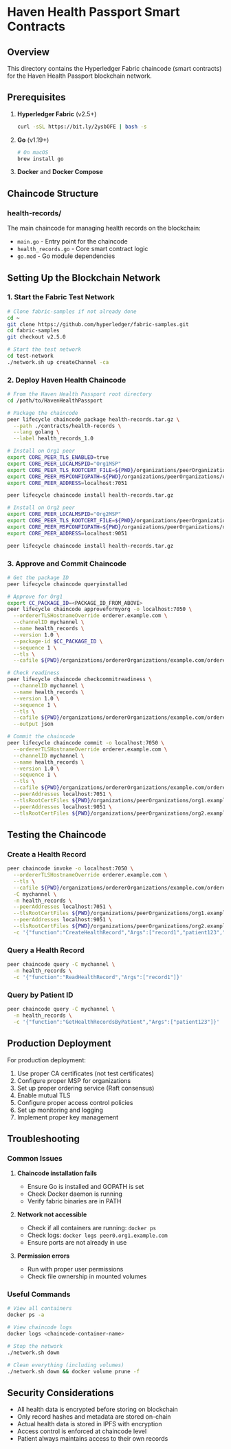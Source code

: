 # Haven Health Passport Smart Contracts

## Overview

This directory contains the Hyperledger Fabric chaincode (smart contracts) for the Haven Health Passport blockchain network.

## Prerequisites

1. **Hyperledger Fabric** (v2.5+)
   ```bash
   curl -sSL https://bit.ly/2ysbOFE | bash -s
   ```

2. **Go** (v1.19+)
   ```bash
   # On macOS
   brew install go
   ```

3. **Docker** and **Docker Compose**

## Chaincode Structure

### health-records/
The main chaincode for managing health records on the blockchain:
- `main.go` - Entry point for the chaincode
- `health_records.go` - Core smart contract logic
- `go.mod` - Go module dependencies

## Setting Up the Blockchain Network

### 1. Start the Fabric Test Network

```bash
# Clone fabric-samples if not already done
cd ~
git clone https://github.com/hyperledger/fabric-samples.git
cd fabric-samples
git checkout v2.5.0

# Start the test network
cd test-network
./network.sh up createChannel -ca
```

### 2. Deploy Haven Health Chaincode

```bash
# From the Haven Health Passport root directory
cd /path/to/HavenHealthPassport

# Package the chaincode
peer lifecycle chaincode package health-records.tar.gz \
  --path ./contracts/health-records \
  --lang golang \
  --label health_records_1.0

# Install on Org1 peer
export CORE_PEER_TLS_ENABLED=true
export CORE_PEER_LOCALMSPID="Org1MSP"
export CORE_PEER_TLS_ROOTCERT_FILE=${PWD}/organizations/peerOrganizations/org1.example.com/peers/peer0.org1.example.com/tls/ca.crt
export CORE_PEER_MSPCONFIGPATH=${PWD}/organizations/peerOrganizations/org1.example.com/users/Admin@org1.example.com/msp
export CORE_PEER_ADDRESS=localhost:7051

peer lifecycle chaincode install health-records.tar.gz

# Install on Org2 peer
export CORE_PEER_LOCALMSPID="Org2MSP"
export CORE_PEER_TLS_ROOTCERT_FILE=${PWD}/organizations/peerOrganizations/org2.example.com/peers/peer0.org2.example.com/tls/ca.crt
export CORE_PEER_MSPCONFIGPATH=${PWD}/organizations/peerOrganizations/org2.example.com/users/Admin@org2.example.com/msp
export CORE_PEER_ADDRESS=localhost:9051

peer lifecycle chaincode install health-records.tar.gz
```

### 3. Approve and Commit Chaincode

```bash
# Get the package ID
peer lifecycle chaincode queryinstalled

# Approve for Org1
export CC_PACKAGE_ID=<PACKAGE_ID_FROM_ABOVE>
peer lifecycle chaincode approveformyorg -o localhost:7050 \
  --ordererTLSHostnameOverride orderer.example.com \
  --channelID mychannel \
  --name health_records \
  --version 1.0 \
  --package-id $CC_PACKAGE_ID \
  --sequence 1 \
  --tls \
  --cafile ${PWD}/organizations/ordererOrganizations/example.com/orderers/orderer.example.com/msp/tlscacerts/tlsca.example.com-cert.pem

# Check readiness
peer lifecycle chaincode checkcommitreadiness \
  --channelID mychannel \
  --name health_records \
  --version 1.0 \
  --sequence 1 \
  --tls \
  --cafile ${PWD}/organizations/ordererOrganizations/example.com/orderers/orderer.example.com/msp/tlscacerts/tlsca.example.com-cert.pem \
  --output json

# Commit the chaincode
peer lifecycle chaincode commit -o localhost:7050 \
  --ordererTLSHostnameOverride orderer.example.com \
  --channelID mychannel \
  --name health_records \
  --version 1.0 \
  --sequence 1 \
  --tls \
  --cafile ${PWD}/organizations/ordererOrganizations/example.com/orderers/orderer.example.com/msp/tlscacerts/tlsca.example.com-cert.pem \
  --peerAddresses localhost:7051 \
  --tlsRootCertFiles ${PWD}/organizations/peerOrganizations/org1.example.com/peers/peer0.org1.example.com/tls/ca.crt \
  --peerAddresses localhost:9051 \
  --tlsRootCertFiles ${PWD}/organizations/peerOrganizations/org2.example.com/peers/peer0.org2.example.com/tls/ca.crt
```

## Testing the Chaincode

### Create a Health Record

```bash
peer chaincode invoke -o localhost:7050 \
  --ordererTLSHostnameOverride orderer.example.com \
  --tls \
  --cafile ${PWD}/organizations/ordererOrganizations/example.com/orderers/orderer.example.com/msp/tlscacerts/tlsca.example.com-cert.pem \
  -C mychannel \
  -n health_records \
  --peerAddresses localhost:7051 \
  --tlsRootCertFiles ${PWD}/organizations/peerOrganizations/org1.example.com/peers/peer0.org1.example.com/tls/ca.crt \
  --peerAddresses localhost:9051 \
  --tlsRootCertFiles ${PWD}/organizations/peerOrganizations/org2.example.com/peers/peer0.org2.example.com/tls/ca.crt \
  -c '{"function":"CreateHealthRecord","Args":["record1","patient123","vaccination","hash123","provider456","Haven Clinic","QmXxx..."]}'
```

### Query a Health Record

```bash
peer chaincode query -C mychannel \
  -n health_records \
  -c '{"function":"ReadHealthRecord","Args":["record1"]}'
```

### Query by Patient ID

```bash
peer chaincode query -C mychannel \
  -n health_records \
  -c '{"function":"GetHealthRecordsByPatient","Args":["patient123"]}'
```

## Production Deployment

For production deployment:

1. Use proper CA certificates (not test certificates)
2. Configure proper MSP for organizations
3. Set up proper ordering service (Raft consensus)
4. Enable mutual TLS
5. Configure proper access control policies
6. Set up monitoring and logging
7. Implement proper key management

## Troubleshooting

### Common Issues

1. **Chaincode installation fails**
   - Ensure Go is installed and GOPATH is set
   - Check Docker daemon is running
   - Verify fabric binaries are in PATH

2. **Network not accessible**
   - Check if all containers are running: `docker ps`
   - Check logs: `docker logs peer0.org1.example.com`
   - Ensure ports are not already in use

3. **Permission errors**
   - Run with proper user permissions
   - Check file ownership in mounted volumes

### Useful Commands

```bash
# View all containers
docker ps -a

# View chaincode logs
docker logs <chaincode-container-name>

# Stop the network
./network.sh down

# Clean everything (including volumes)
./network.sh down && docker volume prune -f
```

## Security Considerations

- All health data is encrypted before storing on blockchain
- Only record hashes and metadata are stored on-chain
- Actual health data is stored in IPFS with encryption
- Access control is enforced at chaincode level
- Patient always maintains access to their own records
